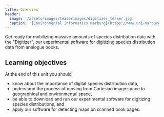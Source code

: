 ```yaml
---
title: Overview
header:
  image: '/assets/images/teaserimages/digitizer_teaser.jpg'
  caption: '[Environmental Informatics Marburg](https://www.uni-marburg.de/en/fb19/disciplines/physisch/environmentalinformatics){:target="_blank"}'
---
```


Get ready for mobilizing massive amounts of species distribution data with the "Digitizer", our experimental software for digitizing species distribution data from analogue books.


<!--more-->

## Learning objectives
At the end of this unit you should 
* know about the importance of digital species distribution data,
* understand the process of moving from Cartesian image space to geographical and environmental space,
* be able to download and run our experimental software for digitizing species distributions, and 
* apply our software for detecting maps on scanned book pages.



